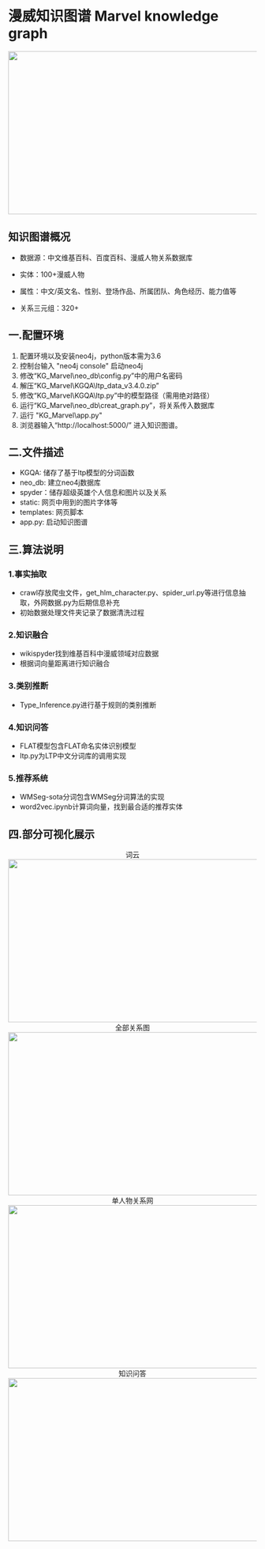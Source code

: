# 漫威知识图谱 Marvel knowledge graph


<div align=center>
  
<img src="https://github.com/Luciferbobo/Marvel_KG/blob/main/Fig/M1.jpg" width="605" height="330"> 
  
</div>


## 知识图谱概况

- 数据源：中文维基百科、百度百科、漫威人物关系数据库

- 实体：100+漫威人物

- 属性：中文/英文名、性别、登场作品、所属团队、角色经历、能力值等

- 关系三元组：320+



## 一.配置环境

1. 配置环境以及安装neo4j，python版本需为3.6
2. 控制台输入 "neo4j console" 启动neo4j
3. 修改“KG_Marvel\neo_db\config.py”中的用户名密码
4. 解压“KG_Marvel\KGQA\ltp_data_v3.4.0.zip”
5. 修改“KG_Marvel\KGQA\ltp.py”中的模型路径（需用绝对路径）
6. 运行“KG_Marvel\neo_db\creat_graph.py”，将关系传入数据库
7. 运行  "KG_Marvel\app.py"
8. 浏览器输入“http://localhost:5000/”  进入知识图谱。

## 二.文件描述

- KGQA: 储存了基于ltp模型的分词函数
- neo_db: 建立neo4j数据库
- spyder：储存超级英雄个人信息和图片以及关系
- static: 网页中用到的图片字体等
- templates: 网页脚本
- app.py: 启动知识图谱

## 三.算法说明

### 1.事实抽取

- crawl存放爬虫文件，get_hlm_character.py、spider_url.py等进行信息抽取，外网数据.py为后期信息补充
- 初始数据处理文件夹记录了数据清洗过程

### 2.知识融合

- wikispyder找到维基百科中漫威领域对应数据
- 根据词向量距离进行知识融合

### 3.类别推断

- Type_Inference.py进行基于规则的类别推断

### 4.知识问答

- FLAT模型包含FLAT命名实体识别模型
- ltp.py为LTP中文分词库的调用实现

### 5.推荐系统

- WMSeg-sota分词包含WMSeg分词算法的实现
- word2vec.ipynb计算词向量，找到最合适的推荐实体

## 四.部分可视化展示

<div align=center>
词云
<img src="https://github.com/Luciferbobo/Marvel_KG/blob/main/Fig/%E5%9B%BE%E7%89%872.gif" width="605" height="330"> 
</div>

<div align=center>
全部关系图
<img src="https://github.com/Luciferbobo/Marvel_KG/blob/main/Fig/%E5%9B%BE%E7%89%873.png" width="605" height="330"> 
</div>


<div align=center>
单人物关系网
<img src="https://github.com/Luciferbobo/Marvel_KG/blob/main/Fig/%E5%9B%BE%E7%89%875.png" width="605" height="330"> 
</div>

<div align=center>
知识问答
<img src="https://github.com/Luciferbobo/Marvel_KG/blob/main/Fig/%E5%9B%BE%E7%89%874.png" width="605" height="330"> 
</div>



